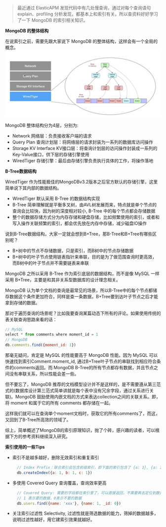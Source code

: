 > 最近通过 ElasticAPM 发现代码中有几处慢查询，通过对每个查询语句 explain、profiling 分析发现，都基本上和索引有关。所以查资料好好学习了一下 MongoDB 的索引相关知识。

**MongoDB 的整体结构**

在说索引之前，需要先跟大家说下 MongoDB 的整体结构，这样会有一个全局的概念。
![MongoDB Architecture](./assets/mongodb_architecture.png)

MongoDB 整体结构分为4层，分别为:
  - Network 网络层：负责接收客户端的请求
  - Query Plan 查询计划层：将网络层的请求封装为一系列的数据库访问操作
  - Storage KV Interface KV接口层：将查询计划层的访问操作封装成一系列的Key-Value接口，供下层的存储引擎使用
  - WiredTiger 存储引擎：最后由存储引擎负责执行具体的工作，将操作落地

**B-Tree数据结构**

WiredTiger 作为性能极佳的MongoDBv3.2版本之后官方默认的存储引擎，这里简单说下其内部的数据结构。
  - WiredTiger 默认采用 B-Tree 的数据结构实现
  - B-Tree 简单理解就是平衡多叉树，由AVL树发展而来，特点就是单个节点的查询会比较快，因为树的深度相对较小, B-Tree 中的每个节点都会存储数据
  - 整个的数据存储方式分为内存存储和硬盘存储，比如频繁使用的索引，或者和写入操作关联频繁的索引，都会优先放在内存中存储，减少磁盘IO操作

说到B-Tree数据结构，大家一定就会想到B+Tree，那B-Tree和B+Tree有哪些区别呢？
  - B+树中的节点不存储数据，只是索引，而B树中的节点存储数据
  - B+树中的叶子节点使用链表指针来串联，目的是为了做范围查询时更高效，而B树中的叶子节点并不需要链表来串联

MongoDB 之所以采用 B-Tree 作为索引底层的数据结构，而不是像 MySQL 一样采用 B+Tree，主要是和其非关系型数据库的设计理念相关。

MongoDB 认为单个文档的查询是最常见的场景，所以B-Tree中的每个节点都储存数据这个条件更加符合，同样是查一条数据，B+Tree要到达叶子节点之后才能拿到存储的数据。

那对于遍历查询的场景呢？比如我要查询某篇动态下所有的评论。如果使用传统的表关联查询思路来看的话：
```javascript
// MySQL
select * from comments where moment_id = 1
// MongoDB
db.comments.find({moment_id: 1})
```
那毫无疑问，肯定是 MySQL 的性能要高于 MongoDB 性能。因为 MySQL 可以快速找到索引Comment.moment_id, 通过B+Tree叶子节点的串联找到相应符合条件的comments返回。而 MongoDB B-Tree的所有节点都存有数据，并且节点之间没有串联关系，所以性能会差一些。   

但不要忘了，MongoDB 推荐的文档模型设计并不是这样的，是不需要遵从第三范式的(数据库设计第三范式简单讲就是每个表中没有冗余字段，通过关系进行关联)。MongoDB 鼓励使用内嵌文档的方式来表达collection之间的关联关系。即，将 moment 和属于它的所有 comments 都存储在一起。

这样我们就可以在查询单个moment文档时，获取它的所有comments了，而这，又回到了B-Tree所高效的领域了。

综上，简单概述了MongoDB的索引原理知识，抛了个砖，感兴趣的读者，可以根据下方的参考资料继续深入研究。

**索引使用的一些Tips**

- 索引不是越多越好，删除无效索引和重复索引
  ```javascript
    // Index Prefix：联合索引会包含前缀索引，即下面的索引包含了 {a: 1}, {a: 1, b: 1} 两个索引，不用重复定义了
    db.createIndex({a: 1, b: 1, c: 1})
  ```
- 多使用 Covered Query 查询覆盖，查询效率更高
  ```javascript
    // Covered Query: 需要的字段都在索引里了，可以直接返回，不需要再去定位到数据页拿数据了
    // 1 表示要的数据，0表示不要的数据
    db.users.find({name: 'xxx'}, {name: 1, _id: 0})
  ```
- 关注索引过滤性 Selectivity, 过滤性就是筛选数据的能力，筛掉的数据越多，说明过滤性越好，用它建索引效果就越好。